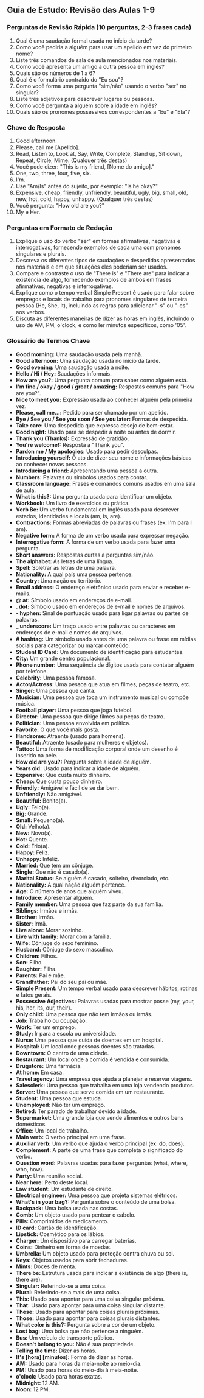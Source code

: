 ## Guia de Estudo: Revisão das Aulas 1-9

### Perguntas de Revisão Rápida (10 perguntas, 2-3 frases cada)

1. Qual é uma saudação formal usada no início da tarde?
2. Como você pediria a alguém para usar um apelido em vez do primeiro nome?
3. Liste três comandos de sala de aula mencionados nos materiais.
4. Como você apresenta um amigo a outra pessoa em inglês?
5. Quais são os números de 1 a 6?
6. Qual é o formulário contraído do "Eu sou"?
7. Como você forma uma pergunta "sim/não" usando o verbo "ser" no singular?
8. Liste três adjetivos para descrever lugares ou pessoas.
9. Como você pergunta a alguém sobre a idade em inglês?
10. Quais são os pronomes possessivos correspondentes a "Eu" e "Ela"?

### Chave de Resposta

1. Good afternoon.
2. Please, call me [Apelido].
3. Read, Listen to, Look at, Say, Write, Complete, Stand up, Sit down, Repeat, Circle, Mime. (Qualquer três destas)
4. Você pode dizer: "This is my friend, [Nome do amigo]."
5. One, two, three, four, five, six.
6. I'm.
7. Use "Am/Is" antes do sujeito, por exemplo: "Is he okay?"
8. Expensive, cheap, friendly, unfriendly, beautiful, ugly, big, small, old, new, hot, cold, happy, unhappy. (Qualquer três destas)
9. Você pergunta: "How old are you?"
10. My e Her.

### Perguntas em Formato de Redação

1. Explique o uso do verbo "ser" em formas afirmativas, negativas e interrogativas, fornecendo exemplos de cada uma com pronomes singulares e plurais.
2. Descreva os diferentes tipos de saudações e despedidas apresentados nos materiais e em que situações eles poderiam ser usados.
3. Compare e contraste o uso de "There is" e "There are" para indicar a existência de algo, fornecendo exemplos de ambos em frases afirmativas, negativas e interrogativas.
4. Explique como o tempo verbal Simple Present é usado para falar sobre empregos e locais de trabalho para pronomes singulares de terceira pessoa (He, She, It), incluindo as regras para adicionar "-s" ou "-es" aos verbos.
5. Discuta as diferentes maneiras de dizer as horas em inglês, incluindo o uso de AM, PM, o'clock, e como ler minutos específicos, como '05'.

### Glossário de Termos Chave

- **Good morning:** Uma saudação usada pela manhã.
- **Good afternoon:** Uma saudação usada no início da tarde.
- **Good evening:** Uma saudação usada à noite.
- **Hello / Hi / Hey:** Saudações informais.
- **How are you?:** Uma pergunta comum para saber como alguém está.
- **I'm fine / okay / good / great / amazing:** Respostas comuns para "How are you?".
- **Nice to meet you:** Expressão usada ao conhecer alguém pela primeira vez.
- **Please, call me...:** Pedido para ser chamado por um apelido.
- **Bye / See you / See you soon / See you later:** Formas de despedida.
- **Take care:** Uma despedida que expressa desejo de bem-estar.
- **Good night:** Usado para se despedir à noite ou antes de dormir.
- **Thank you (Thanks):** Expressão de gratidão.
- **You're welcome!:** Resposta a "Thank you".
- **Pardon me / My apologies:** Usado para pedir desculpas.
- **Introducing yourself:** O ato de dizer seu nome e informações básicas ao conhecer novas pessoas.
- **Introducing a friend:** Apresentando uma pessoa a outra.
- **Numbers:** Palavras ou símbolos usados para contar.
- **Classroom language:** Frases e comandos comuns usados em uma sala de aula.
- **What is this?:** Uma pergunta usada para identificar um objeto.
- **Workbook:** Um livro de exercícios ou prática.
- **Verb Be:** Um verbo fundamental em inglês usado para descrever estados, identidades e locais (am, is, are).
- **Contractions:** Formas abreviadas de palavras ou frases (ex: I'm para I am).
- **Negative form:** A forma de um verbo usada para expressar negação.
- **Interrogative form:** A forma de um verbo usada para fazer uma pergunta.
- **Short answers:** Respostas curtas a perguntas sim/não.
- **The alphabet:** As letras de uma língua.
- **Spell:** Soletrar as letras de uma palavra.
- **Nationality:** A qual país uma pessoa pertence.
- **Country:** Uma nação ou território.
- **Email address:** O endereço eletrônico usado para enviar e receber e-mails.
- **@ at:** Símbolo usado em endereços de e-mail.
- **. dot:** Símbolo usado em endereços de e-mail e nomes de arquivos.
- **- hyphen:** Sinal de pontuação usado para ligar palavras ou partes de palavras.
- **_ underscore:** Um traço usado entre palavras ou caracteres em endereços de e-mail e nomes de arquivos.
- **# hashtag:** Um símbolo usado antes de uma palavra ou frase em mídias sociais para categorizar ou marcar conteúdo.
- **Student ID Card:** Um documento de identificação para estudantes.
- **City:** Um grande centro populacional.
- **Phone number:** Uma sequência de dígitos usada para contatar alguém por telefone.
- **Celebrity:** Uma pessoa famosa.
- **Actor/Actress:** Uma pessoa que atua em filmes, peças de teatro, etc.
- **Singer:** Uma pessoa que canta.
- **Musician:** Uma pessoa que toca um instrumento musical ou compõe música.
- **Football player:** Uma pessoa que joga futebol.
- **Director:** Uma pessoa que dirige filmes ou peças de teatro.
- **Politician:** Uma pessoa envolvida em política.
- **Favorite:** O que você mais gosta.
- **Handsome:** Atraente (usado para homens).
- **Beautiful:** Atraente (usado para mulheres e objetos).
- **Tattoo:** Uma forma de modificação corporal onde um desenho é inserido na pele.
- **How old are you?:** Pergunta sobre a idade de alguém.
- **Years old:** Usado para indicar a idade de alguém.
- **Expensive:** Que custa muito dinheiro.
- **Cheap:** Que custa pouco dinheiro.
- **Friendly:** Amigável e fácil de se dar bem.
- **Unfriendly:** Não amigável.
- **Beautiful:** Bonito(a).
- **Ugly:** Feio(a).
- **Big:** Grande.
- **Small:** Pequeno(a).
- **Old:** Velho(a).
- **New:** Novo(a).
- **Hot:** Quente.
- **Cold:** Frio(a).
- **Happy:** Feliz.
- **Unhappy:** Infeliz.
- **Married:** Que tem um cônjuge.
- **Single:** Que não é casado(a).
- **Marital Status:** Se alguém é casado, solteiro, divorciado, etc.
- **Nationality:** A qual nação alguém pertence.
- **Age:** O número de anos que alguém viveu.
- **Introduce:** Apresentar alguém.
- **Family member:** Uma pessoa que faz parte da sua família.
- **Siblings:** Irmãos e irmãs.
- **Brother:** Irmão.
- **Sister:** Irmã.
- **Live alone:** Morar sozinho.
- **Live with family:** Morar com a família.
- **Wife:** Cônjuge do sexo feminino.
- **Husband:** Cônjuge do sexo masculino.
- **Children:** Filhos.
- **Son:** Filho.
- **Daughter:** Filha.
- **Parents:** Pai e mãe.
- **Grandfather:** Pai do seu pai ou mãe.
- **Simple Present:** Um tempo verbal usado para descrever hábitos, rotinas e fatos gerais.
- **Possessive Adjectives:** Palavras usadas para mostrar posse (my, your, his, her, its, our, their).
- **Only child:** Uma pessoa que não tem irmãos ou irmãs.
- **Job:** Trabalho ou ocupação.
- **Work:** Ter um emprego.
- **Study:** Ir para a escola ou universidade.
- **Nurse:** Uma pessoa que cuida de doentes em um hospital.
- **Hospital:** Um local onde pessoas doentes são tratadas.
- **Downtown:** O centro de uma cidade.
- **Restaurant:** Um local onde a comida é vendida e consumida.
- **Drugstore:** Uma farmácia.
- **At home:** Em casa.
- **Travel agency:** Uma empresa que ajuda a planejar e reservar viagens.
- **Salesclerk:** Uma pessoa que trabalha em uma loja vendendo produtos.
- **Server:** Uma pessoa que serve comida em um restaurante.
- **Student:** Uma pessoa que estuda.
- **Unemployed:** Não ter um emprego.
- **Retired:** Ter parado de trabalhar devido à idade.
- **Supermarket:** Uma grande loja que vende alimentos e outros bens domésticos.
- **Office:** Um local de trabalho.
- **Main verb:** O verbo principal em uma frase.
- **Auxiliar verb:** Um verbo que ajuda o verbo principal (ex: do, does).
- **Complement:** A parte de uma frase que completa o significado do verbo.
- **Question word:** Palavras usadas para fazer perguntas (what, where, who, how).
- **Party:** Uma reunião social.
- **Near here:** Perto deste local.
- **Law student:** Um estudante de direito.
- **Electrical engineer:** Uma pessoa que projeta sistemas elétricos.
- **What's in your bag?:** Pergunta sobre o conteúdo de uma bolsa.
- **Backpack:** Uma bolsa usada nas costas.
- **Comb:** Um objeto usado para pentear o cabelo.
- **Pills:** Comprimidos de medicamento.
- **ID card:** Cartão de identificação.
- **Lipstick:** Cosmético para os lábios.
- **Charger:** Um dispositivo para carregar baterias.
- **Coins:** Dinheiro em forma de moedas.
- **Umbrella:** Um objeto usado para proteção contra chuva ou sol.
- **Keys:** Objetos usados para abrir fechaduras.
- **Mints:** Doces de menta.
- **There be:** Estrutura usada para indicar a existência de algo (there is, there are).
- **Singular:** Referindo-se a uma coisa.
- **Plural:** Referindo-se a mais de uma coisa.
- **This:** Usado para apontar para uma coisa singular próxima.
- **That:** Usado para apontar para uma coisa singular distante.
- **These:** Usado para apontar para coisas plurais próximas.
- **Those:** Usado para apontar para coisas plurais distantes.
- **What color is this?:** Pergunta sobre a cor de um objeto.
- **Lost bag:** Uma bolsa que não pertence a ninguém.
- **Bus:** Um veículo de transporte público.
- **Doesn't belong to you:** Não é sua propriedade.
- **Telling the time:** Dizer as horas.
- **It's [hora] [minutos]:** Forma de dizer as horas.
- **AM:** Usado para horas da meia-noite ao meio-dia.
- **PM:** Usado para horas do meio-dia à meia-noite.
- **o'clock:** Usado para horas exatas.
- **Midnight:** 12 AM.
- **Noon:** 12 PM.